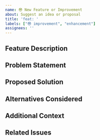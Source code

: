 ```yaml
---
name: 😎 New Feature or Improvement
about: Suggest an idea or proposal
title: 'feat: '
labels: ["😎 improvement", "enhancement"]
assignees: ''
---
```


## Feature Description
<!-- Provide a clear and concise description of the feature you are requesting. -->

## Problem Statement
<!-- Describe the problem that this feature would solve. -->

## Proposed Solution
<!-- Describe how you think this feature should work. -->

## Alternatives Considered
<!-- List any alternative solutions or features you've considered. -->

## Additional Context
<!-- Add any other context or screenshots about the feature request here. -->

## Related Issues
<!-- Link any related issues or pull requests here. -->
